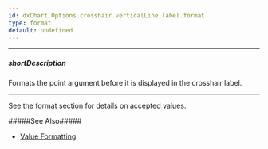 ```yaml
---
id: dxChart.Options.crosshair.verticalLine.label.format
type: format
default: undefined
---
```

---
##### shortDescription
Formats the point argument before it is displayed in the crosshair label.

---
See the [format](/api-reference/50%20Common/Object%20Structures/format '/Documentation/ApiReference/Common/Object_Structures/format/') section for details on accepted values. 

#####See Also#####
- [Value Formatting](/Documentation/Guide/Common/Value_Formatting/)
